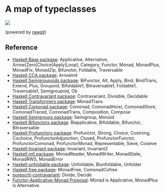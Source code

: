 # A map of typeclasses

<img src="https://rawgit.com/todesking/typeclass_map/master/typeclasses.svg">

(powered by [rawgit](https://rawgit.com))


## Reference

* [Haskell Base package](https://hackage.haskell.org/package/base-4.8.1.0): Applicative, Alternative, Arrow[Zero|Choice|Apply|Loop], Category,
    Functor, Monad, MonadPlus, MonadFix, MonadZip, Bifunctor, Foldable, Traversable
* [Haskell CCA package](https://hackage.haskell.org/package/CCA-0.1.5.3): ArrowInit
* [Haskell Semigroupoids package](https://hackage.haskell.org/package/semigroupoids): BiFunctor, Alt, Apply, Bind, BindTrans,
    Extend, Plus, Groupoid, Bifoldable1, Bitraversable1, Foldable1, Traversable1, Semigroupoid, Ob
* [Haskell Contravariant package](https://hackage.haskell.org/package/contravariant): Contravariant, Divisible, Decidable
* [Haskell Transformers package](https://hackage.haskell.org/package/transformers): MonadTrans
* [Haskell Comonad package](https://hackage.haskell.org/package/comonad): Comonad, ComonadHoist, ComonadStore, ComonadTraced,
    ComonadTrans, Composition, Compose
* [Haskell Semigroups package](https://hackage.haskell.org/package/semigroups): Semigroup, Monoid
* [Haskell Bifunctors package](https://hackage.haskell.org/package/bifunctors): Biapplicative, Bifoldable, Bifunctor, Bitraversable
* [Haskell Profunctors package](https://hackage.haskell.org/package/profunctors): Profunctor, Strong, Choice, Costrong, Cochoice,
    ProfunctorAdjunction, Closed, ProfunctorFunctor, ProfunctorComonad, ProfunctorMonad, Representable, Sieve, Cosieve
* [Haskell Invariant package](https://hackage.haskell.org/package/invariant): Invariant, Invariant2
* [Haskell mtl package](https://hackage.haskell.org/package/mtl): MonadReader, MonadWriter, MonadState, MonadRWS, MonadError
* [Haskell unfoldable package](https://hackage.haskell.org/package/unfoldable): Unfoldable, Biunfoldable, Unfolder
* [Haskell free package](https://hackage.haskell.org/package/free): MonadFree, ComonadCofree
* [purescrit-contravariant](https://github.com/purescript/purescript-contravariant): Divide, Decide
* [Functor-Applicative-Monad Proposal](https://wiki.haskell.org/Functor-Applicative-Monad_Proposal): Monad is Applicative, MonadPlus is Alternative.
